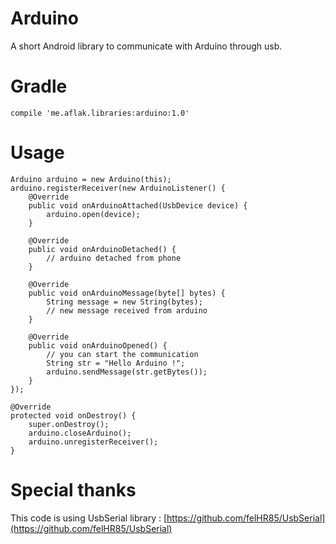 # Arduino
A short Android library to communicate with Arduino through usb.

# Gradle

    compile 'me.aflak.libraries:arduino:1.0'

# Usage

    Arduino arduino = new Arduino(this);
    arduino.registerReceiver(new ArduinoListener() {
        @Override
        public void onArduinoAttached(UsbDevice device) {
            arduino.open(device);
        }

        @Override
        public void onArduinoDetached() {
            // arduino detached from phone
        }

        @Override
        public void onArduinoMessage(byte[] bytes) {
            String message = new String(bytes);
            // new message received from arduino
        }

        @Override
        public void onArduinoOpened() {
            // you can start the communication
            String str = "Hello Arduino !";
            arduino.sendMessage(str.getBytes());
        }
    });
    
    @Override
    protected void onDestroy() {
        super.onDestroy();
        arduino.closeArduino();
        arduino.unregisterReceiver();
    }
    
# Special thanks

This code is using UsbSerial library : [https://github.com/felHR85/UsbSerial](https://github.com/felHR85/UsbSerial)
